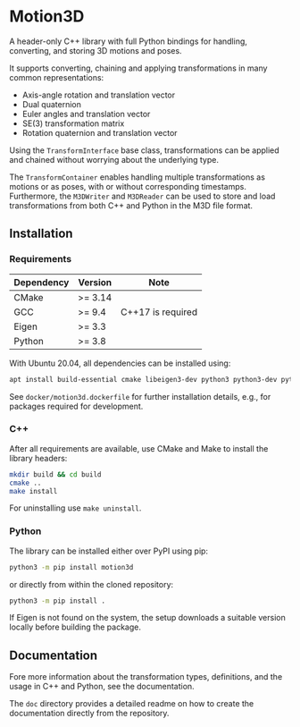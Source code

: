 # Motion3D

A header-only C++ library with full Python bindings for handling, converting, and storing 3D motions and poses.

It supports converting, chaining and applying transformations in many common representations:
 * Axis-angle rotation and translation vector
 * Dual quaternion
 * Euler angles and translation vector
 * SE(3) transformation matrix
 * Rotation quaternion and translation vector

Using the `TransformInterface` base class, transformations can be applied and chained without worrying about the underlying type.

The `TransformContainer` enables handling multiple transformations as motions or as poses, with or without corresponding timestamps.
Furthermore, the `M3DWriter` and `M3DReader` can be used to store and load transformations from both C++ and Python in the M3D file format.



## Installation

### Requirements

| Dependency | Version  | Note              |
|------------|----------| ----------------- |
| CMake      | >= 3.14  |                   |
| GCC        | >= 9.4   | C++17 is required |
| Eigen      | >= 3.3   |                   |
| Python     | >= 3.8   |                   |


With Ubuntu 20.04, all dependencies can be installed using:

```bash
apt install build-essential cmake libeigen3-dev python3 python3-dev python3-pip
```

See `docker/motion3d.dockerfile` for further installation details, e.g., for packages required for development.


### C++

After all requirements are available, use CMake and Make to install the library headers:

```bash
mkdir build && cd build
cmake ..
make install
```

For uninstalling use `make uninstall`.


### Python

The library can be installed either over PyPI using pip:

```bash
python3 -m pip install motion3d
```

or directly from within the cloned repository:

```bash
python3 -m pip install .
```

If Eigen is not found on the system, the setup downloads a suitable version locally before building the package.


## Documentation

Fore more information about the transformation types, definitions, and the usage in C++ and Python, see the documentation.

The `doc` directory provides a detailed readme on how to create the documentation directly from the repository.

